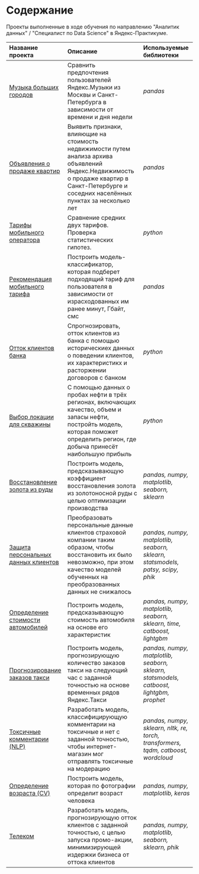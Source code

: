 # Содержание
Проекты выполненные в ходе обучения по направлению "Аналитик данных" / "Специалист по Data Science" в Яндекс-Практикуме.


| **Название проекта**  | **Описание**           | **Используемые библиотеки** |
| :-------------------- | :--------------------- |:----------------------------|
| [Музыка больших городов](https://daringfireball.net/projects/markdown/) | Сравнить предпочтения пользователей Яндекс.Музыки из Москвы и Санкт-Петербурга в зависимости от времени и дня недели | *pandas* |
| [Объявления о продаже квартир](https://github.com/karasevdy/yandex_pr_projects/tree/main/real_estate) | Выявить признаки, влияющие на стоимость недвижимости путем анализа архива объявлений Яндекс.Недвижимость о продаже квартир в Санкт-Петербурге и соседних населённых пунктах за несколько лет| *pandas* |
| [Тарифы мобильного оператора](https://daringfireball.net/projects/markdown/) | Сравнение средних двух тарифов. Проверка статистических гипотез. | *python* |
| [Рекомендация мобильного тарифа](https://github.com/karasevdy/yandex_pr_projects/tree/main/tariff_users_behavior) | Построить модель-классификатор, которая подберет подходящий тариф для пользователя в зависимости от израсходованных им ранее минут, Гбайт, смс | *pandas* |
| [Отток клиентов банка](https://github.com/karasevdy/yandex_pr_projects/tree/main/bank_customers_outflow) | Спрогнозировать, отток клиентов из банка с помощью историческиех данных о поведении клиентов, их характеристикх и расторжении договоров с банком| *python* |
| [Выбор локации для скважины](https://github.com/karasevdy/yandex_pr_projects/tree/main/oil_drill) | С помощью данных о пробах нефти в трёх регионах, включающих качество, объем и запасы нефти, постройть модель, которая поможет определить регион, где добыча принесёт наибольшую прибыль| *python* |
| [Восстановление золота из руды](https://github.com/karasevdy/yandex_pr_projects/tree/main/gold_recovery) |Построить модель, предсказывающую коэффициент восстановления золота из золотоносной руды с целью оптимизации производства| *pandas, numpy, matplotlib, seaborn, sklearn* |
| [Защита персональных данных клиентов](https://github.com/karasevdy/yandex_pr_projects/tree/main/insurance_data) |Преобразовать персональные данные клиентов страховой компании таким образом, чтобы восстановить их было невозможно, при этом качество моделей обученных на преобразованных данных не снижалось| *pandas, numpy, matplotlib, seaborn, sklearn, statsmodels, patsy, scipy, phik* |
| [Определение стоимости автомобилей](https://github.com/karasevdy/yandex_pr_projects/tree/main/Cars) |Построить модель, предсказывающую стоимость автомобиля на основе его характеристик| *pandas, numpy, matplotlib, seaborn, sklearn, time, catboost, lightgbm* |
| [Прогнозирование заказов такси](https://github.com/karasevdy/yandex_pr_projects/tree/main/taxi) |Построить модель, прогнозирующую количество заказов такси на следующий час с заданной точностью на основе временных рядов Яндекс.Такси| *pandas, numpy, matplotlib, seaborn, sklearn, statsmodels, catboost, lightgbm, prophet* |
| [Токсичные комментарии (NLP)](https://github.com/karasevdy/yandex_pr_projects/tree/main/toxic_comments) |Разработать модель, классифицирующую комментарии на токсичные и нет с заданной точностью, чтобы интернет-магазин мог отправлять токсичные на модерацию| *pandas, numpy, sklearn, nltk, re, torch, transformers, tqdm, catboost, wordcloud* |
| [Определение возраста (CV)](https://github.com/karasevdy/yandex_pr_projects/tree/main/CV_age_detection) |Построить модель, которая по фотографии определит возраст человека| *pandas, numpy, matplotlib, keras* |
| [Телеком](https://github.com/karasevdy/yandex_pr_projects/tree/main/Telecom) |Разработать модель, прогнозирующую отток клиентов с заданной точностью, с целью запуска промо-акции, минимизирующей издержки бизнеса от оттока клиентов| *pandas, numpy, matplotlib, seaborn, sklearn, phik* |
